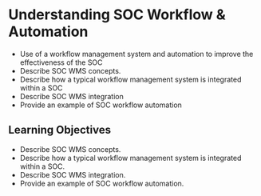 # Understanding SOC Workflow & Automation

- Use of a workflow management system and automation to improve the effectiveness of the SOC
- Describe SOC WMS concepts.
- Describe how a typical workflow management system is integrated within a SOC
- Describe SOC WMS integration
- Provide an example of SOC workflow automation

##  Learning Objectives

- Describe SOC WMS concepts.
- Describe how a typical workflow management system is integrated within a SOC.
- Describe SOC WMS integration.
- Provide an example of SOC workflow automation. 

